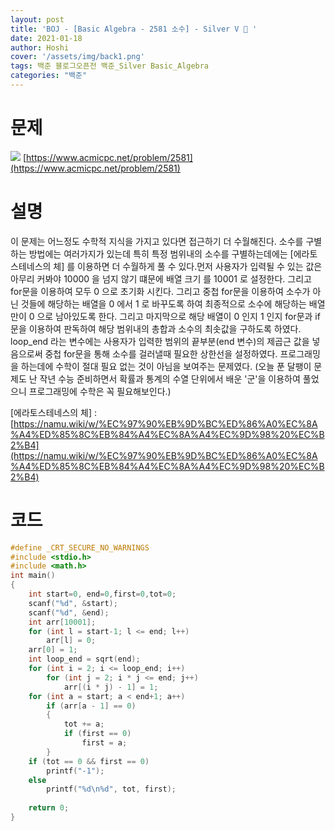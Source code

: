 ```yaml
---
layout: post
title: 'BOJ - [Basic Algebra - 2581 소수] - Silver V 🥈 '
date: 2021-01-18
author: Hoshi
cover: '/assets/img/back1.png'
tags: 백준 블로그오픈전 백준_Silver Basic_Algebra
categories: "백준"
---
```

# 문제
![]({{site.url}}/assets/img/posts_img/2581.png)
[https://www.acmicpc.net/problem/2581](https://www.acmicpc.net/problem/2581)

# 설명
이 문제는 어느정도 수학적 지식을 가지고 있다면 접근하기 더 수월해진다. 소수를 구별하는 방법에는 여러가지가 있는데 특히 특정 범위내의 소수를 구별하는데에는 [에라토스테네스의 체] 를 이용하면 더 수월하게 풀 수 있다.먼저 사용자가 입력될 수 있는 값은 아무리 커봐야 10000 을 넘지 않기 떄문에 배열 크기 를 10001 로 설정한다. 그리고 for문을 이용하여 모두 0 으로 초기화 시킨다. 그리고 중첩 for문을 이용하여 소수가 아닌 것들에 해당하는 배열을 0 에서 1 로 바꾸도록 하여 최종적으로 소수에 해당하는 배열만이 0 으로 남아있도록 한다. 그리고 마지막으로 해당 배열이 0 인지 1 인지 for문과 if문을 이용하여 판독하여 해당 범위내의 총합과 소수의 최솟값을 구하도록 하였다. loop_end 라는 변수에는 사용자가 입력한 범위의 끝부분(end 변수)의 제곱근 값을 넣음으로써 중첩 for문을 통해 소수를 걸러낼때 필요한 상한선을 설정하였다.
프로그래밍을 하는데에 수학이 절대 필요 없는 것이 아님을 보여주는 문제였다.
(오늘 푼 달팽이 문제도 난 작년 수능 준비하면서 확률과 통계의 수열 단위에서 배운 '군'을 이용하여 풀었으니 프로그래밍에 수학은 꼭 필요해보인다.)

[에라토스테네스의 체] : [https://namu.wiki/w/%EC%97%90%EB%9D%BC%ED%86%A0%EC%8A%A4%ED%85%8C%EB%84%A4%EC%8A%A4%EC%9D%98%20%EC%B2%B4](https://namu.wiki/w/%EC%97%90%EB%9D%BC%ED%86%A0%EC%8A%A4%ED%85%8C%EB%84%A4%EC%8A%A4%EC%9D%98%20%EC%B2%B4) 

# 코드

```c
#define _CRT_SECURE_NO_WARNINGS
#include <stdio.h>
#include <math.h>
int main()
{
	int start=0, end=0,first=0,tot=0;
	scanf("%d", &start);
	scanf("%d", &end);
	int arr[10001];
	for (int l = start-1; l <= end; l++)
		arr[l] = 0;
	arr[0] = 1;
	int loop_end = sqrt(end);
	for (int i = 2; i <= loop_end; i++)
		for (int j = 2; i * j <= end; j++)
			arr[(i * j) - 1] = 1;
	for (int a = start; a < end+1; a++)
		if (arr[a - 1] == 0)
		{
			tot += a;
			if (first == 0)
				first = a;
		}
	if (tot == 0 && first == 0)
		printf("-1");
	else
		printf("%d\n%d", tot, first);
			
	return 0;
}
```
